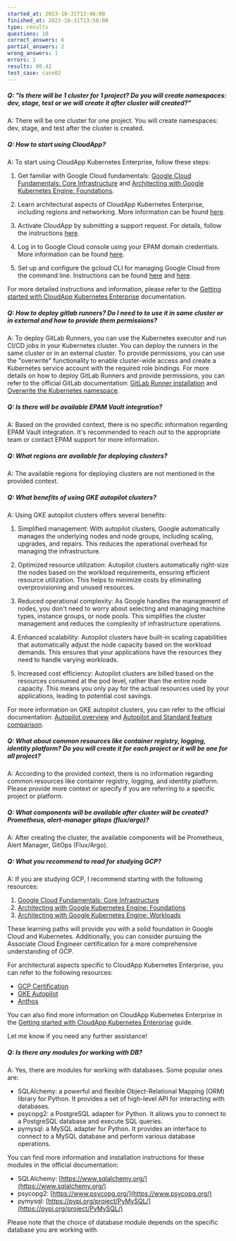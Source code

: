 ```yaml
---
started_at: 2023-10-31T13:46:00
finished_at: 2023-10-31T13:58:00
type: results
questions: 10
correct_answers: 6
partial_answers: 2
wrong_answers: 1
errors: 1
results: 80.42
test_case: case02
---
```

##### Q: "Is there will be 1 cluster for 1 project? Do you will create namespaces: dev, stage, test or we will create it after cluster will created?"
A: There will be one cluster for one project. You will create namespaces: dev, stage, and test after the cluster is created.

##### Q: How to start using CloudApp?
A: To start using CloudApp Kubernetes Enterprise, follow these steps:

1. Get familiar with Google Cloud fundamentals: [Google Cloud Fundamentals: Core Infrastructure](https://partner.cloudskillsboost.google/course_templates/60) and [Architecting with Google Kubernetes Engine: Foundations](https://partner.cloudskillsboost.google/course_templates/32).

2. Learn architectural aspects of CloudApp Kubernetes Enterprise, including regions and networking. More information can be found [here](https://docs.cloudapp.epam.com/#/gettingstartedwithCloudAppKubernetesEnterprise).

3. Activate CloudApp by submitting a support request. For details, follow the instructions [here](https://support.epam.com/ess?id=sc_cat_item&sys_id=f7325a8a97035190386e3a871153af6e&name=EPAMPaaS%2FCloudAppEngineMaintenanceAndConsulting&sysparm_copy_vars=%7B%22u_Action%22:%22Consulting%20about%20EPAM%20CloudApp%20Engine%22%7D).

4. Log in to Google Cloud console using your EPAM domain credentials. More information can be found [here](https://console.cloud.google.com/).

5. Set up and configure the gcloud CLI for managing Google Cloud from the command line. Instructions can be found [here](https://cloud.google.com/sdk/docs/install) and [here](https://cloud.google.com/sdk/docs/authorizing).

For more detailed instructions and information, please refer to the [Getting started with CloudApp Kubernetes Enterprise](https://docs.cloudapp.epam.com/#/gettingstartedwithCloudAppKubernetesEnterprise) documentation.

##### Q: How to deploy gitlab runners? Do I need to to use it in same cluster or in external and how to provide them permissions?
A: To deploy GitLab Runners, you can use the Kubernetes executor and run CI/CD jobs in your Kubernetes cluster. You can deploy the runners in the same cluster or in an external cluster. To provide permissions, you can use the "overwrite" functionality to enable cluster-wide access and create a Kubernetes service account with the required role bindings. For more details on how to deploy GitLab Runners and provide permissions, you can refer to the official GitLab documentation: [GitLab Runner installation](https://docs.gitlab.com/runner/install/kubernetes.html) and [Overwrite the Kubernetes namespace](https://docs.gitlab.com/runner/executors/kubernetes.html#overwrite-the-kubernetes-namespace).

##### Q: Is there will be available EPAM Vault integration?
A: Based on the provided context, there is no specific information regarding EPAM Vault integration. It's recommended to reach out to the appropriate team or contact EPAM support for more information.

##### Q: What regions are available for deploying clusters?
A: The available regions for deploying clusters are not mentioned in the provided context.

##### Q: What benefits of using GKE autopilot clusters?
A: Using GKE autopilot clusters offers several benefits:

1. Simplified management: With autopilot clusters, Google automatically manages the underlying nodes and node groups, including scaling, upgrades, and repairs. This reduces the operational overhead for managing the infrastructure.

2. Optimized resource utilization: Autopilot clusters automatically right-size the nodes based on the workload requirements, ensuring efficient resource utilization. This helps to minimize costs by eliminating overprovisioning and unused resources.

3. Reduced operational complexity: As Google handles the management of nodes, you don't need to worry about selecting and managing machine types, instance groups, or node pools. This simplifies the cluster management and reduces the complexity of infrastructure operations.

4. Enhanced scalability: Autopilot clusters have built-in scaling capabilities that automatically adjust the node capacity based on the workload demands. This ensures that your applications have the resources they need to handle varying workloads.

5. Increased cost efficiency: Autopilot clusters are billed based on the resources consumed at the pod level, rather than the entire node capacity. This means you only pay for the actual resources used by your applications, leading to potential cost savings.

For more information on GKE autopilot clusters, you can refer to the official documentation: [Autopilot overview](https://cloud.google.com/kubernetes-engine/docs/concepts/autopilot-overview) and [Autopilot and Standard feature comparison](https://cloud.google.com/kubernetes-engine/docs/resources/autopilot-standard-feature-comparison#feature-comparison).

##### Q: What about common resources like container registry, logging, identity platform? Do you will create it for each project or it will be one for all project?
A: According to the provided context, there is no information regarding common resources like container registry, logging, and identity platform. Please provide more context or specify if you are referring to a specific project or platform.

##### Q: What components will be available after cluster will be created? Prometheus, alert-manager gitops (flux/argo)?
A: After creating the cluster, the available components will be Prometheus, Alert Manager, GitOps (Flux/Argo).

##### Q: What you recommend to read for studying GCP?
A: If you are studying GCP, I recommend starting with the following resources:

1. [Google Cloud Fundamentals: Core Infrastructure](https://partner.cloudskillsboost.google/course_templates/60)
2. [Architecting with Google Kubernetes Engine: Foundations](https://partner.cloudskillsboost.google/course_templates/32)
3. [Architecting with Google Kubernetes Engine: Workloads](https://partner.cloudskillsboost.google/course_templates/34)

These learning paths will provide you with a solid foundation in Google Cloud and Kubernetes. Additionally, you can consider pursuing the Associate Cloud Engineer certification for a more comprehensive understanding of GCP.

For architectural aspects specific to CloudApp Kubernetes Enterprise, you can refer to the following resources:
- [GCP Certification](https://kb.epam.com/display/EPMCEDU/GCP+Certification)
- [GKE Autopilot](https://cloud.google.com/blog/products/containers-kubernetes/gke-autopilot-is-now-default-mode-of-cluster-operation)
- [Anthos](https://cloud.google.com/anthos/fleet-management/docs)

You can also find more information on CloudApp Kubernetes Enterprise in the [Getting started with CloudApp Kubernetes Enterprise](https://docs.cloudapp.epam.com/#/gettingstartedwithCloudAppKubernetesEnterprise) guide.

Let me know if you need any further assistance!



##### Q: Is there any modules for working with DB?
A: Yes, there are modules for working with databases. Some popular ones are:

- SQLAlchemy: a powerful and flexible Object-Relational Mapping (ORM) library for Python. It provides a set of high-level API for interacting with databases.
- psycopg2: a PostgreSQL adapter for Python. It allows you to connect to a PostgreSQL database and execute SQL queries.
- pymysql: a MySQL adapter for Python. It provides an interface to connect to a MySQL database and perform various database operations.

You can find more information and installation instructions for these modules in the official documentation:

- SQLAlchemy: [https://www.sqlalchemy.org/](https://www.sqlalchemy.org/)
- psycopg2: [https://www.psycopg.org/](https://www.psycopg.org/)
- pymysql: [https://pypi.org/project/PyMySQL/](https://pypi.org/project/PyMySQL/)

Please note that the choice of database module depends on the specific database you are working with.

